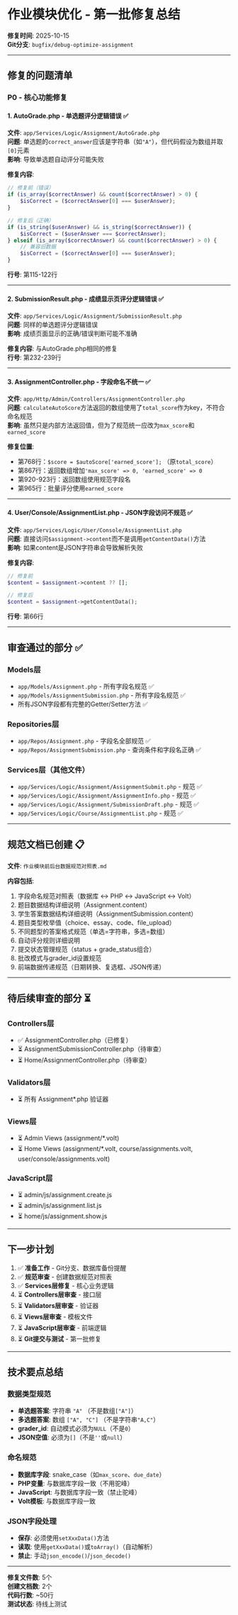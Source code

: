 # 作业模块优化 - 第一批修复总结

**修复时间**: 2025-10-15  
**Git分支**: `bugfix/debug-optimize-assignment`

---

## 修复的问题清单

### P0 - 核心功能修复

#### 1. AutoGrade.php - 单选题评分逻辑错误 ✅

**文件**: `app/Services/Logic/Assignment/AutoGrade.php`  
**问题**: 单选题的`correct_answer`应该是字符串（如`"A"`），但代码假设为数组并取`[0]`元素  
**影响**: 导致单选题自动评分可能失败  

**修复内容**:
```php
// 修复前（错误）
if (is_array($correctAnswer) && count($correctAnswer) > 0) {
    $isCorrect = ($correctAnswer[0] === $userAnswer);
}

// 修复后（正确）
if (is_string($userAnswer) && is_string($correctAnswer)) {
    $isCorrect = ($userAnswer === $correctAnswer);
} elseif (is_array($correctAnswer) && count($correctAnswer) > 0) {
    // 兼容旧数据
    $isCorrect = ($correctAnswer[0] === $userAnswer);
}
```

**行号**: 第115-122行

---

#### 2. SubmissionResult.php - 成绩显示页评分逻辑错误 ✅

**文件**: `app/Services/Logic/Assignment/SubmissionResult.php`  
**问题**: 同样的单选题评分逻辑错误  
**影响**: 成绩页面显示的正确/错误判断可能不准确  

**修复内容**: 与AutoGrade.php相同的修复  
**行号**: 第232-239行

---

#### 3. AssignmentController.php - 字段命名不统一 ✅

**文件**: `app/Http/Admin/Controllers/AssignmentController.php`  
**问题**: `calculateAutoScore`方法返回的数组使用了`total_score`作为key，不符合命名规范  
**影响**: 虽然只是内部方法返回值，但为了规范统一应改为`max_score`和`earned_score`  

**修复位置**:
- 第768行：`$score = $autoScore['earned_score'];` （原`total_score`）
- 第867行：返回数组增加`'max_score' => 0, 'earned_score' => 0`
- 第920-923行：返回数组使用规范字段名
- 第965行：批量评分使用`earned_score`

---

#### 4. User/Console/AssignmentList.php - JSON字段访问不规范 ✅

**文件**: `app/Services/Logic/User/Console/AssignmentList.php`  
**问题**: 直接访问`$assignment->content`而不是调用`getContentData()`方法  
**影响**: 如果content是JSON字符串会导致解析失败  

**修复内容**:
```php
// 修复前
$content = $assignment->content ?? [];

// 修复后
$content = $assignment->getContentData();
```

**行号**: 第66行

---

## 审查通过的部分 ✅

### Models层
- `app/Models/Assignment.php` - 所有字段名规范 ✅
- `app/Models/AssignmentSubmission.php` - 所有字段名规范 ✅
- 所有JSON字段都有完整的Getter/Setter方法 ✅

### Repositories层
- `app/Repos/Assignment.php` - 字段名全部规范 ✅
- `app/Repos/AssignmentSubmission.php` - 查询条件和字段名正确 ✅

### Services层（其他文件）
- `app/Services/Logic/Assignment/AssignmentSubmit.php` - 规范 ✅
- `app/Services/Logic/Assignment/AssignmentInfo.php` - 规范 ✅
- `app/Services/Logic/Assignment/SubmissionDraft.php` - 规范 ✅
- `app/Services/Logic/Course/AssignmentList.php` - 规范 ✅

---

## 规范文档已创建 📋

**文件**: `作业模块前后台数据规范对照表.md`

**内容包括**:
1. 字段命名规范对照表（数据库 ↔ PHP ↔ JavaScript ↔ Volt）
2. 题目数据结构详细说明（Assignment.content）
3. 学生答案数据结构详细说明（AssignmentSubmission.content）
4. 题目类型枚举值（choice、essay、code、file_upload）
5. 不同题型的答案格式规范（单选=字符串，多选=数组）
6. 自动评分规则详细说明
7. 提交状态管理规范（status + grade_status组合）
8. 批改模式与grader_id设置规范
9. 前端数据传递规范（日期转换、复选框、JSON传递）

---

## 待后续审查的部分 ⏳

### Controllers层
- ✅ AssignmentController.php（已修复）
- ⏳ AssignmentSubmissionController.php（待审查）
- ⏳ Home/AssignmentController.php（待审查）

### Validators层
- ⏳ 所有 Assignment*.php 验证器

### Views层
- ⏳ Admin Views (assignment/*.volt)
- ⏳ Home Views (assignment/*.volt, course/assignments.volt, user/console/assignments.volt)

### JavaScript层
- ⏳ admin/js/assignment.create.js
- ⏳ admin/js/assignment.list.js
- ⏳ home/js/assignment.show.js

---

## 下一步计划

1. ✅ **准备工作** - Git分支、数据库备份提醒
2. ✅ **规范审查** - 创建数据规范对照表
3. ✅ **Services层修复** - 核心业务逻辑
4. ⏳ **Controllers层审查** - 接口层
5. ⏳ **Validators层审查** - 验证器
6. ⏳ **Views层审查** - 模板文件
7. ⏳ **JavaScript层审查** - 前端逻辑
8. ⏳ **Git提交与测试** - 第一批修复

---

## 技术要点总结

### 数据类型规范
- **单选题答案**: 字符串 `"A"` （不是数组`["A"]`）
- **多选题答案**: 数组 `["A", "C"]` （不是字符串`"A,C"`）
- **grader_id**: 自动模式必须为`NULL`（不是`0`）
- **JSON空值**: 必须为`[]`（不是`''`或`null`）

### 命名规范
- **数据库字段**: snake_case（如`max_score`、`due_date`）
- **PHP变量**: 与数据库字段一致（不用驼峰）
- **JavaScript**: 与数据库字段一致（禁止驼峰）
- **Volt模板**: 与数据库字段一致

### JSON字段处理
- **保存**: 必须使用`setXxxData()`方法
- **读取**: 使用`getXxxData()`或`toArray()`（自动解析）
- **禁止**: 手动`json_encode()`/`json_decode()`

---

**修复文件数**: 5个  
**创建文档数**: 2个  
**代码行数**: ~50行  
**测试状态**: 待线上测试


